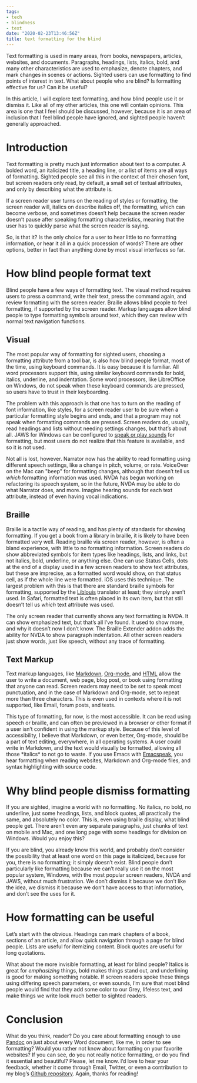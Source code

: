 ```yaml
---
tags:
- tech
- blindness
- text
date: "2020-02-23T13:46:56Z"
title: text formatting for the blind
---
```


Text formatting is used in many areas, from books, newspapers,
articles, websites, and documents. Paragraphs, headings, lists,
italics, bold, and many other characteristics are used to emphasize,
denote chapters, and mark changes in scenes or actions. Sighted users
can use formatting to find points of interest in text. What about
people who are blind? Is formatting effective for us? Can it be
useful?

In this article, I will explore text formatting, and how blind people
use it or dismiss it. Like all of my other articles, this one will
contain opinions. This area is one that I feel should be discussed,
however, because it is an area of inclusion that I feel blind people
have ignored, and sighted people haven’t generally approached.


# Introduction

Text formatting is pretty much just information about text to a
computer. A bolded word, an italicized title, a heading line, or a
list of items are all ways of formatting. Sighted people see all this
in the context of their chosen font, but screen readers only read, by
default, a small set of textual attributes, and only by describing
what the attribute is.

If a screen reader user turns on the reading of styles or formatting,
the screen reader will, italics on describe italics off, the
formatting, which can become verbose, and sometimes doesn’t help
because the screen reader doesn’t pause after speaking formatting
characteristics, meaning that the user has to quickly parse what the
screen reader is saying.

So, is that it? Is the only choice for a user to hear little to no
formatting information, or hear it all in a quick procession of words?
There are other options, better in fact than anything done by most
visual interfaces so far.

# How blind people format text

Blind people have a few ways of formatting text. The visual method
requires users to press a command, write their text, press the command
again, and review formatting with the screen reader. Braille allows
blind people to feel formatting, if supported by the screen reader.
Markup languages allow blind people to type formatting symbols around
text, which they can review with normal text navigation functions.

## Visual

The most popular way of formatting for sighted users, choosing a
formatting attribute from a tool bar, is also how blind people format,
most of the time, using keyboard commands. It is easy because it is
familiar. All word processors support this, using similar keyboard
commands for bold, italics, underline, and indentation. Some word
processors, like LibreOffice on Windows, do not speak when these
keyboard commands are pressed, so users have to trust in their
keyboarding.

The problem with this approach is that one has to turn on the reading
of font information, like styles, for a screen reader user to be sure
when a particular formatting style begins and ends, and that a program
may not speak when formatting commands are pressed. Screen readers do,
usually, read headings and lists without needing settings changes, but
that’s about all. JAWS for Windows can be configured to [speak or play
sounds](https://doccenter.freedomscientific.com/doccenter/doccenter/rs25c51746a0cc/2012-06-20_TextFormatting/02_TextFormatting.htm)
for formatting, but most users do not realize that this feature is
available, and so it is not used.

Not all is lost, however. Narrator now has the ability to read
formatting using different speech settings, like a change in pitch,
volume, or rate. VoiceOver on the Mac can "beep" for formatting
changes, although that doesn’t tell us *which* formatting information
was used. NVDA has begun working on refactoring its speech system, so
in the future, NVDA may be able to do what Narrator does, and more.
Imagine hearing sounds for each text attribute, instead of even having
vocal indications.

## Braille

Braille is a tactile way of reading, and has plenty of standards for
showing formatting. If you get a book from a library in braille, it is
likely to have been formatted very well. Reading braille via screen
reader, however, is often a bland experience, with little to no
formatting information. Screen readers do show abbreviated symbols for
item types like headings, lists, and links, but not italics, bold,
underline, or anything else. One can use Status Cells, dots at the end
of a display used in a few screen readers to show text attributes, but
these are imprecise, as a formatted word would show, on that status
cell, as if the whole line were formatted. iOS uses this technique.
The largest problem with this is that there are standard braille
symbols for formatting, supported by the
[Liblouis](http://liblouis.org) translator at least; they simply
aren’t used. In Safari, formatted text is often placed in its own
item, but that still doesn’t tell us *which* text attribute was used.

The only screen reader that currently shows any text formatting is
NVDA. It can show emphasized text, but that’s all I’ve found. It used
to show more, and why it doesn’t now I don’t know. The Braille
Extender addon adds the ability for NVDA to show paragraph
indentation. All other screen readers just show words, just like
speech, without any trace of formatting.

## Text Markup

Text markup languages, like [Markdown](https://commonmark.org),
[Org-mode](https://orgmode.org), and
[HTML](https://en.wikipedia.org/wiki/HTML) allow the user to write a
document, web page, blog post, or book using formatting that anyone
can read. Screen readers may need to be set to speak most punctuation,
and in the case of Markdown and Org-mode, set to repeat more than
three characters. This is even used in contexts where it is not
supported, like Email, forum posts, and texts.

This type of formatting, for now, is the most accessible. It can be
read using speech or braille, and can often be previewed in a browser
or other format if a user isn’t confident in using the markup style.
Because of this level of accessibility, I believe that Markdown, or
even better, Org-mode, should be a part of text editing, everywhere,
in all operating systems. A user could write in Markdown, and the text
would visually be formatted, allowing all those \*italics\* to not go
to waste. If you use Emacs with
[Emacspeak](http://github.com/tvraman/emacspeak/), you hear formatting
when reading websites, Markdown and Org-mode files, and syntax
highlighting with source code.

# Why blind people dismiss formatting

If you are sighted, imagine a world with no formatting. No italics, no
bold, no underline, just some headings, lists, and block quotes, all
practically the same, and absolutely no color. This is, even using
braille display, what blind people get. There aren’t even any separate
paragraphs, just chunks of text on mobile and Mac, and one long page
with some headings for division on Windows. Would you enjoy this?

If you are blind, you already know this world, and probably don’t
consider the possibility that at least one word on this page is
italicized, because for you, there is no formatting; it simply doesn’t
exist. Blind people don’t particularly like formatting because we
can’t really use it on the most popular system, Windows, with the most
popular screen readers, NVDA and JAWS, without much frustration. We
don’t dismiss it because we  don’t like the idea, we dismiss it
because we don’t have access to that information, and don’t see the
uses for it.

# How formatting can be useful

Let’s start with the obvious. Headings can mark chapters of a book,
sections of an article, and allow quick navigation through a page for
blind people. Lists are useful for itemizing content. Block quotes
are useful for long quotations.

What about the more invisible formatting, at least for blind people?
Italics is great for *emphasizing* things, bold makes things stand
out, and underlining is good for making something notable. If screen
readers spoke these things using differing speech parameters, or even
sounds, I’m sure that most blind people would find that they add some
color to our Grey, lifeless text, and make things we write look much
better to sighted readers.

# Conclusion

What do you think, reader? Do you care about formatting enough to use
[Pandoc](https://pandoc.org) on just about every Word document, like
me, in order to see formatting? Would you rather not know about
formatting on your favorite websites? If you can see, do you not
really notice formatting, or do you find it essential and beautiful?
Please, let me know. I’d love to hear your feedback, whether it come
through Email, Twitter, or even a contribution to my blog’s [Github
repository](https://github.com/devinprater/devinprater.github.io).
Again, thanks for reading!

